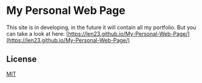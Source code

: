 # My Personal Web Page

This site is in developing, in the future it will contain all my portfolio. But you can take a look at here:  [https://len23.github.io/My-Personal-Web-Page/](https://len23.github.io/My-Personal-Web-Page/)


## License
[MIT](https://choosealicense.com/licenses/mit/)
